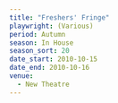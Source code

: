 ```yaml
---
title: "Freshers' Fringe"
playwright: (Various)
period: Autumn
season: In House
season_sort: 20
date_start: 2010-10-15
date_end: 2010-10-16
venue:
  - New Theatre
---
```

